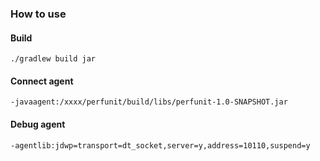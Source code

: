 ### How to use

#### Build

```
./gradlew build jar
```

#### Connect agent

```
-javaagent:/xxxx/perfunit/build/libs/perfunit-1.0-SNAPSHOT.jar
```

#### Debug agent

```
-agentlib:jdwp=transport=dt_socket,server=y,address=10110,suspend=y
```
